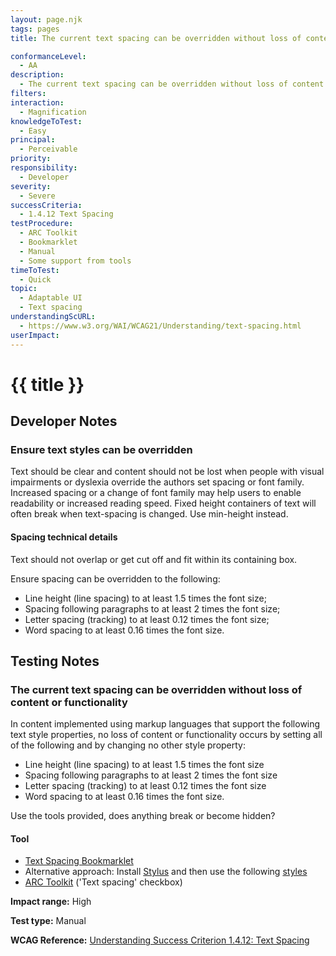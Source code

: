 ```yaml
---
layout: page.njk
tags: pages
title: The current text spacing can be overridden without loss of content or functionality

conformanceLevel:
  - AA
description:
  - The current text spacing can be overridden without loss of content or functionality
filters:
interaction:
  - Magnification
knowledgeToTest:
  - Easy
principal:
  - Perceivable
priority:
responsibility:
  - Developer
severity:
  - Severe
successCriteria:
  - 1.4.12 Text Spacing
testProcedure:
  - ARC Toolkit
  - Bookmarklet
  - Manual
  - Some support from tools
timeToTest:
  - Quick
topic:
  - Adaptable UI
  - Text spacing
understandingScURL:
  - https://www.w3.org/WAI/WCAG21/Understanding/text-spacing.html
userImpact:
---
```


# {{ title }}

## Developer Notes

### Ensure text styles can be overridden

Text should be clear and content should not be lost when people with visual impairments or dyslexia override the authors set spacing or font family. Increased spacing or a change of font family may help users to enable readability or increased reading speed. Fixed height containers of text will often break when text-spacing is changed. Use min-height instead.

#### Spacing technical details

Text should not overlap or get cut off and fit within its containing box.

Ensure spacing can be overridden to the following:

- Line height (line spacing) to at least 1.5 times the font size;
- Spacing following paragraphs to at least 2 times the font size;
- Letter spacing (tracking) to at least 0.12 times the font size;
- Word spacing to at least 0.16 times the font size.

## Testing Notes

### The current text spacing can be overridden without loss of content or functionality

In content implemented using markup languages that support the following text style properties, no loss of content or functionality occurs by setting all of the following and by changing no other style property:

- Line height (line spacing) to at least 1.5 times the font size
- Spacing following paragraphs to at least 2 times the font size
- Letter spacing (tracking) to at least 0.12 times the font size
- Word spacing to at least 0.16 times the font size.

Use the tools provided, does anything break or become hidden?

#### Tool

- [Text Spacing Bookmarklet](https://codepen.io/stevef/full/YLMqbo)
- Alternative approach: Install [Stylus](https://chrome.google.com/webstore/detail/stylus/clngdbkpkpeebahjckkjfobafhncgmne?hl=en) and then use the following [styles](https://gist.github.com/alastc/b1ad4cf443be38930c840f7f388ed0c0)
- [ARC Toolkit](https://www.paciellogroup.com/toolkit/) ('Text spacing' checkbox)

**Impact range:** High

**Test type:** Manual

**WCAG Reference:** [Understanding Success Criterion 1.4.12: Text Spacing](https://www.w3.org/WAI/WCAG21/Understanding/text-spacing.html)
